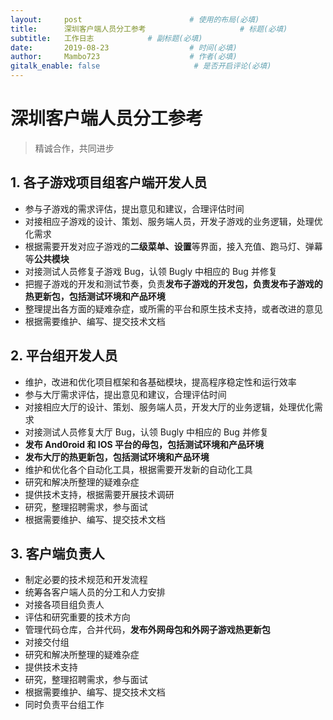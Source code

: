 ```yaml
---
layout:     post                        # 使用的布局(必填)
title:      深圳客户端人员分工参考                     # 标题(必填)
subtitle:   工作日志            # 副标题(必填)
date:       2019-08-23                  # 时间(必填)
author:     Mambo723                    # 作者(必填)
gitalk_enable: false                     # 是否开启评论(必填)
---
```

# 深圳客户端人员分工参考


> 精诚合作，共同进步


## 1. 各子游戏项目组客户端开发人员
*  参与子游戏的需求评估，提出意见和建议，合理评估时间
*  对接相应子游戏的设计、策划、服务端人员，开发子游戏的业务逻辑，处理优化需求
*  根据需要开发对应子游戏的**二级菜单、设置**等界面，接入充值、跑马灯、弹幕等**公共模块**
*  对接测试人员修复子游戏 Bug，认领 Bugly 中相应的 Bug 并修复
*  把握子游戏的开发和测试节奏，负责**发布子游戏的开发包，负责发布子游戏的热更新包，包括测试环境和产品环境**
*  整理提出各方面的疑难杂症，或所需的平台和原生技术支持，或者改进的意见
*  根据需要维护、编写、提交技术文档

## 2. 平台组开发人员
*  维护，改进和优化项目框架和各基础模块，提高程序稳定性和运行效率
*  参与大厅需求评估，提出意见和建议，合理评估时间
*  对接相应大厅的设计、策划、服务端人员，开发大厅的业务逻辑，处理优化需求
*  对接测试人员修复大厅 Bug，认领 Bugly 中相应的 Bug 并修复
*  **发布 And0roid 和 IOS 平台的母包，包括测试环境和产品环境**
*  **发布大厅的热更新包，包括测试环境和产品环境**
*  维护和优化各个自动化工具，根据需要开发新的自动化工具
*  研究和解决所整理的疑难杂症
*  提供技术支持，根据需要开展技术调研
*  研究，整理招聘需求，参与面试
*  根据需要维护、编写、提交技术文档

## 3. 客户端负责人
*  制定必要的技术规范和开发流程
*  统筹各客户端人员的分工和人力安排
*  对接各项目组负责人
*  评估和研究重要的技术方向
*  管理代码仓库，合并代码，**发布外网母包和外网子游戏热更新包**
*  对接交付组
*  研究和解决所整理的疑难杂症
*  提供技术支持
*  研究，整理招聘需求，参与面试
*  根据需要维护、编写、提交技术文档
*  同时负责平台组工作